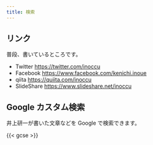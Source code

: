 ```yaml
---
title: 検索
---
```


## リンク

普段、書いているところです。

- Twitter https://twitter.com/inoccu
- Facebook https://www.facebook.com/kenichi.inoue
- qiita https://quiita.com/inoccu
- SlideShare https://www.slideshare.net/inoccu

## Google カスタム検索

井上研一が書いた文章などを Google で検索できます。

{{< gcse >}}
